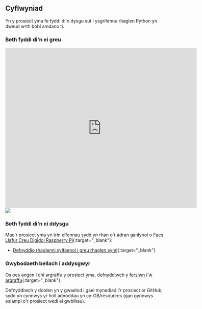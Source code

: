 ## Cyflwyniad

Yn y prosiect yma fe fyddi di'n dysgu sut i ysgrifennu rhaglen Python yn dweud wrth bobl amdano ti.

### Beth fyddi di'n ei greu

<div class="trinket">
  <iframe src="https://trinket.io/embed/python/b20f6900e2?outputOnly=true&start=result" width="600" height="500" frameborder="0" marginwidth="0" marginheight="0" allowfullscreen>
  </iframe>
  <img src="images/me-final.png">
</div>

### Beth fyddi di'n ei ddysgu

Mae'r prosiect yma yn trin elfennau sydd yn rhan o'r adran ganlynol o [Faes Llafur Creu Digidol Raspberry Pi](https://rpf.io/curriculum){:target="_blank"}:

+ [Defnyddio rhaglenni sylfaenol i greu rhaglen syml](https://www.raspberrypi.org/curriculum/programming/creator){:target="_blank"}

### Gwybodaeth bellach i addysgwyr 

Os oes angen i chi argraffu y prosiect yma, defnyddiwch y [fersiwn i'w argraffu](https://projects.raspberrypi.org/cy-GB/projects/about-me/print){:target="_blank"}.

Defnyddiwch y ddolen yn y gwaelod i gael mynediad i'r prosiect ar GitHub, sydd yn cynnwys yr holl adnoddau yn cy-GB/resources (gan gynnwys esiampl o'r prosiect wedi ei gwblhau).
